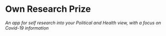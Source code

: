 # Own Research Prize
_An app for self research into your Political and Health view, with a focus on Covid-19 information_

